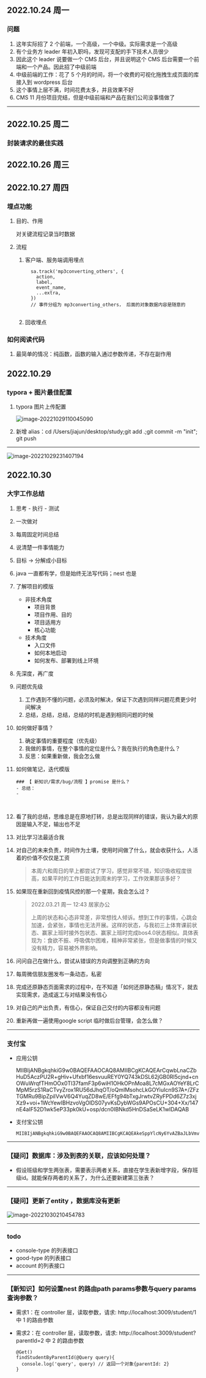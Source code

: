 ## 2022.10.24 周一

### 问题

1. 这年实际招了 2 个前端，一个高级，一个中级。实际需求是一个高级
2. 有个业务方 leader 年初入职吗，发现可支配的手下技术人员很少
3. 因此这个 leader 说要做一个 CMS 后台，并且说明这个 CMS 后台需要一个前端和一个产品。因此招了中级前端
4. 中级前端的工作：花了 5 个月的时间，将一个收费的可视化拖拽生成页面的库接入到 wordpress 后台
5. 这个事情上层不满，时间花费太多，并且效果不好
6. CMS 11 月份项目完结，但是中级前端和产品在我们公司没事情做了

---

## 2022.10.25 周二

### 封装请求的最佳实践



## 2022.10.26 周三

## 2022.10.27 周四

### 埋点功能

1. 目的、作用

   对关键流程记录当时数据

1. 流程

   1. 客户端、服务端调用埋点

      ```
        sa.track('mp3converting_others', {
          action,
          label,
          event_name,
          ...extra,
        })
        // 事件分组为 mp3converting_others， 后面的对象数据内容是随意的
        
      ```

   2. 回收埋点

   

### 如何阅读代码

1. 最简单的情况：纯函数，函数的输入通过参数传递，不存在副作用



## 2022.10.29

### typora + 图片最佳配置

1. typora 图片上传配置

   ![image-20221029110045090](../assets/images/image-20221029110045090.png)

2. 新增 alias：cd /Users/jiajun/desktop/study;git add .;git commit -m "init"; git push 

----

![image-20221029231407194](../assets/images/image-20221029231407194.png)

## 2022.10.30 

### 大宇工作总结

1. 思考 - 执行 - 测试

2. 一次做对

3. 每周固定时间总结

4. 说清楚一件事情能力

5. 目标 -> 分解成小目标

6. java 一直都有学，但是始终无法写代码；nest 也是

7. 了解项目的模版

   - 非技术角度
     - 项目背景
     - 项目作用、目的
     - 项目适用方
     - 核心功能
   - 技术角度
     - 入口文件
     - 如何本地启动
     - 如何发布、部署到线上环境

8. 先深度，再广度

9. 问题优先级

   1. 工作遇到不懂的问题，必须及时解决，保证下次遇到同样问题花费更少时间解决
   2. 总结，总结，总结，总结的时机是遇到相同问题的时候

10. 如何做好事情？

    1. 确定事情的重要程度（优先级）
    2. 我做的事情，在整个事情的定位是什么？我在执行的角色是什么？
    3. 反思：如果重新做，我会怎么做

11. 如何做笔记，迭代模版

    ```
    ### 【 新知识/需求/bug/流程 】promise 是什么？
    - 总结：
    - 
    
    
    
    ```

    

12. 看了我的总结，思维总是在原地打转，总是出现同样的错误，我认为最大的原因是输入不足，输出也不足

13. 对比学习法最适合我

14. 对自己的未来负责，时间作为土壤，使用时间做了什么，就会收获什么，人活着的价值不仅仅是工资

    > 本周六和周日的早上都尝试了学习，感觉非常不错，知识吸收程度很高，如果平时的工作日能达到周末的学习，工作效果那该多好？

15. 如果现在重新回到疫情风控的那一个星期，我会怎么过？

    > 2022.03.21 周一 12:43 居家办公
    >
    > 上周的状态和心态非常差，非常想找人倾诉。想到工作的事情，心跳会加速，会紧张，事情也无法开展。这样的状态，与我初三上体育课前状态、赢家上班时接外包状态、赢家上班时完成bos4.0状态相似。具体表现为：食欲不振、呼吸偶尔困难，精神非常紧张，但是做事情的时候又没有精力，容易被外界影响。

16. 问问自己在做什么，尝试从错误的方向调整到正确的方向

17. 每周微信朋友圈发布一条动态，私密

18. 完成还原静态页面需求的过程中，在不知道「如何还原静态稿」情况下，就去实现需求，造成返工与对结果没有信心

19. 对自己的产出负责，有信心，保证自己交付的内容都没有问题

20. 重新再做一遍使用google script 临时做后台管理，会怎么做？



---

### 支付宝

- 应用公钥

  MIIBIjANBgkqhkiG9w0BAQEFAAOCAQ8AMIIBCgKCAQEArCqwbLnaCZbHuD5AczPU2R+gHiv+Ufxbf16esvuuREY0YQ743kDSL62jGB0Rl5cjnd+cnOWuWrqfTHmOOx0Tl37famF3p6wiH1OHkOPnMoa8L7cMGxAOYeY8LrCMpM5rzS1RaCTvyZrox1RU56dJhqOT/oQmIMsohcLkGOYiuIcn9S7A+/ZFzTGMRu9BipZpiIVwV6Q4YuqZD8wE/EFfg94bTxgJrwtvZRyFPDd6Z7z3xjXz9+voi+1WcYewIBHzvoVgOIDS07yvKsDybWGs9APOsCU+304+Xx/147nE4aIF52D1wk5eP33pk0kU+osp/dcn0IBNkd5HnDSaSeLK1wIDAQAB

- 支付宝公钥

  ```
  MIIBIjANBgkqhkiG9w0BAQEFAAOCAQ8AMIIBCgKCAQEAkeSppYlcNy6YvAZBaJLbVmvTLN5PAtWju+MrANHoP8Uu5q+xVUDKMqIlB1DGLSl5ErwtyrjJ7kWto3YMcxHrHjsPRDaT+He8TAhw4IBIhHTQ4KZ/sayyy2YDTNXuNTko9fR63t7xxP54K/wMs7BPa8jgHG3j2mNZ6eHVXmLVhTnw/mFdqetlCVM2P4r1Ui9/9RKh4DXVDLOAgzAXGZSY5SdObOrEHFZgBn6alk9oEE/+N8R6wd1Bmzc94FqQMVtrpDVADU4AXHhtVkF5y+Qc1wGC5ZGEDy0/0ML4Q6i4Og9NLU/4ZQYUukrglCJkEJLbF7kRL7VEaerHojbHH7yyUwIDAQAB
  
  ```

---

### 【疑问】数据库：涉及到表的关联，应该如何处理？

- 假设班级和学生两张表，需要表示两者关系，直接在学生表新增字段，保存班级id。就能保存两者的关系了，为什么还要新建第三张表？

---

### 【疑问】更新了entity ，数据库没有更新

![image-20221030210454783](../assets/images/image-20221030210454783.png)

---

### todo

- console-type 的列表接口
- good-type 的列表接口
- account 的列表接口

---

### 【新知识】如何设置nest 的路由path params参数与query params查询参数？

- 需求1：在 controller 层，读取参数，请求: http://localhost:3009/student/1 中 1 的路由参数

  

- 需求2：在 controller 层，读取参数，请求: http://localhost:3009/student?parentId=2 中 2 的路由参数

  ```
  @Get()
  findStudentByParentId(@Query query){
  	console.log('query', query) // 返回一个对象{parentId: 2}
  }
  ```

  
